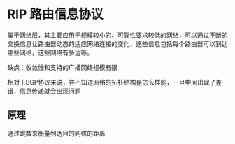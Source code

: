 # RIP 路由信息协议

属于网络层，其主要应用于规模较小的、可靠性要求较低的网络，可以通过不断的交换信息让路由器动态的适应网络连接的变化，这些信息包括每个路由器可以到达哪些网络，这些网络有多远等。

缺点：收敛慢和支持的广播网络规模有限

相对于BGP协议来说，并不知道网络的拓扑结构是怎么样的，一旦中间出现了差错，信息传递就会出现问题


## 原理
通过跳数来衡量到达目的网络的距离
